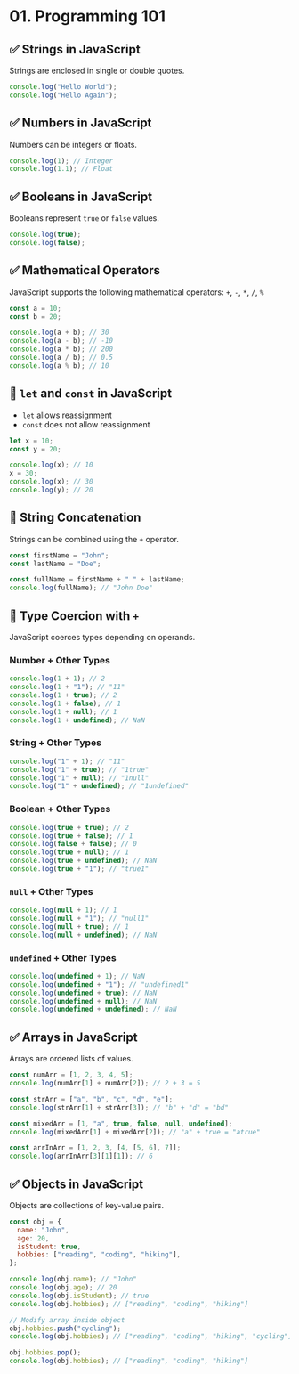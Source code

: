 # 01. Programming 101

## ✅ Strings in JavaScript

Strings are enclosed in single or double quotes.

```javascript
console.log("Hello World");
console.log("Hello Again");
```

## ✅ Numbers in JavaScript

Numbers can be integers or floats.

```javascript
console.log(1); // Integer
console.log(1.1); // Float
```

## ✅ Booleans in JavaScript

Booleans represent `true` or `false` values.

```javascript
console.log(true);
console.log(false);
```

## ✅ Mathematical Operators

JavaScript supports the following mathematical operators: `+`, `-`, `*`, `/`, `%`

```javascript
const a = 10;
const b = 20;

console.log(a + b); // 30
console.log(a - b); // -10
console.log(a * b); // 200
console.log(a / b); // 0.5
console.log(a % b); // 10
```

## 📘 `let` and `const` in JavaScript

- `let` allows reassignment
- `const` does not allow reassignment

```javascript
let x = 10;
const y = 20;

console.log(x); // 10
x = 30;
console.log(x); // 30
console.log(y); // 20
```

## 📘 String Concatenation

Strings can be combined using the `+` operator.

```javascript
const firstName = "John";
const lastName = "Doe";

const fullName = firstName + " " + lastName;
console.log(fullName); // "John Doe"
```

## 📘 Type Coercion with `+`

JavaScript coerces types depending on operands.

### Number + Other Types

```javascript
console.log(1 + 1); // 2
console.log(1 + "1"); // "11"
console.log(1 + true); // 2
console.log(1 + false); // 1
console.log(1 + null); // 1
console.log(1 + undefined); // NaN
```

### String + Other Types

```javascript
console.log("1" + 1); // "11"
console.log("1" + true); // "1true"
console.log("1" + null); // "1null"
console.log("1" + undefined); // "1undefined"
```

### Boolean + Other Types

```javascript
console.log(true + true); // 2
console.log(true + false); // 1
console.log(false + false); // 0
console.log(true + null); // 1
console.log(true + undefined); // NaN
console.log(true + "1"); // "true1"
```

### `null` + Other Types

```javascript
console.log(null + 1); // 1
console.log(null + "1"); // "null1"
console.log(null + true); // 1
console.log(null + undefined); // NaN
```

### `undefined` + Other Types

```javascript
console.log(undefined + 1); // NaN
console.log(undefined + "1"); // "undefined1"
console.log(undefined + true); // NaN
console.log(undefined + null); // NaN
console.log(undefined + undefined); // NaN
```

## ✅ Arrays in JavaScript

Arrays are ordered lists of values.

```javascript
const numArr = [1, 2, 3, 4, 5];
console.log(numArr[1] + numArr[2]); // 2 + 3 = 5

const strArr = ["a", "b", "c", "d", "e"];
console.log(strArr[1] + strArr[3]); // "b" + "d" = "bd"

const mixedArr = [1, "a", true, false, null, undefined];
console.log(mixedArr[1] + mixedArr[2]); // "a" + true = "atrue"

const arrInArr = [1, 2, 3, [4, [5, 6], 7]];
console.log(arrInArr[3][1][1]); // 6
```

## ✅ Objects in JavaScript

Objects are collections of key-value pairs.

```javascript
const obj = {
  name: "John",
  age: 20,
  isStudent: true,
  hobbies: ["reading", "coding", "hiking"],
};

console.log(obj.name); // "John"
console.log(obj.age); // 20
console.log(obj.isStudent); // true
console.log(obj.hobbies); // ["reading", "coding", "hiking"]

// Modify array inside object
obj.hobbies.push("cycling");
console.log(obj.hobbies); // ["reading", "coding", "hiking", "cycling"]

obj.hobbies.pop();
console.log(obj.hobbies); // ["reading", "coding", "hiking"]
```
